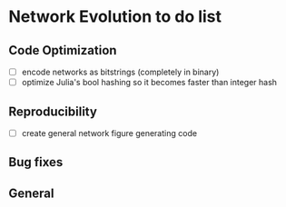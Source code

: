 # Network Evolution to do list


## Code Optimization

- [ ] encode networks as bitstrings (completely in binary)
- [ ] optimize Julia's bool hashing so it becomes faster than integer hash

## Reproducibility

- [ ] create general network figure generating code 

## Bug fixes


## General
